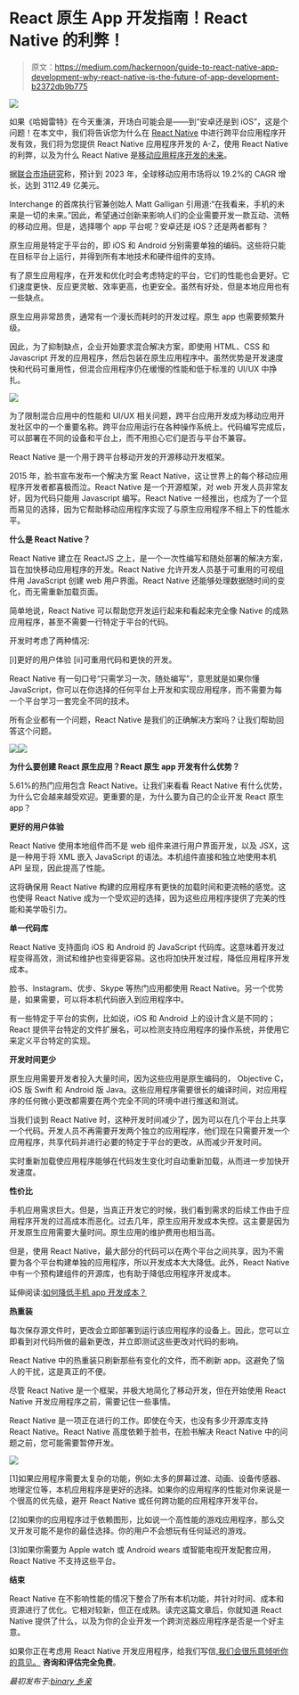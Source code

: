 # React 原生 App 开发指南！React Native 的利弊！

> 原文：<https://medium.com/hackernoon/guide-to-react-native-app-development-why-react-native-is-the-future-of-app-development-b2372db9b775>

![](img/c176a1c55412b65173ebf569fe61937e.png)

如果《哈姆雷特》在今天重演，开场白可能会是——到“安卓还是到 iOS”，这是个问题！在本文中，我们将告诉您为什么在 [React Native](https://hackernoon.com/tagged/react-native) 中进行跨平台应用程序开发有效，我们将为您提供 React Native 应用程序开发的 A-Z，使用 React Native 的利弊，以及为什么 React Native 是[移动应用程序开发的未来](https://www.binaryfolks.com/portfolio/solutions/mobile-development?utm_source=medium_hackernoon&utm_medium=Social&utm_campaign=content_marketing_feb_2019_react_app_development)。

据[联合市场研究](https://www.alliedmarketresearch.com/)称，预计到 2023 年，全球移动应用市场将以 19.2%的 CAGR 增长，达到 3112.49 亿美元。

Interchange 的首席执行官兼创始人 Matt Galligan 引用道:“在我看来，手机的未来是一切的未来。”因此，希望通过创新来影响人们的企业需要开发一款互动、流畅的移动应用。但是，选择哪个 app 平台呢？安卓还是 iOS？还是两者都有？

原生应用是特定于平台的，即 iOS 和 Android 分别需要单独的编码。这些将只能在目标平台上运行，并得到所有本地技术和硬件组件的支持。

有了原生应用程序，在开发和优化时会考虑特定的平台，它们的性能也会更好。它们速度更快、反应更灵敏、效率更高，也更安全。虽然有好处，但是本地应用也有一些缺点。

原生应用非常昂贵，通常有一个漫长而耗时的开发过程。原生 app 也需要频繁升级。

因此，为了抑制缺点，企业开始要求混合解决方案，即使用 HTML、CSS 和 Javascript 开发的应用程序，然后包装在原生应用程序中。虽然优势是开发速度快和代码可重用性，但混合应用程序仍在缓慢的性能和低于标准的 UI/UX 中挣扎。

![](img/c34c238bea2c5ed29afb2a9eb827f0d3.png)

为了限制混合应用中的性能和 UI/UX 相关问题，跨平台应用开发成为移动应用开发社区中的一个重要名称。跨平台应用运行在各种操作系统上。代码编写完成后，可以部署在不同的设备和平台上，而不用担心它们是否与平台不兼容。

React Native 是一个用于跨平台移动开发的开源移动开发框架。

2015 年，脸书宣布发布一个解决方案 React Native，这让世界上的每个移动应用程序开发者都喜极而泣。React Native 是一个开源框架，对 web 开发人员非常友好，因为代码只能用 Javascript 编写。React Native 一经推出，也成为了一个显而易见的选择，因为它帮助移动应用程序实现了与原生应用程序不相上下的性能水平。

**什么是 React Native？**

React Native 建立在 ReactJS 之上，是一个一次性编写和随处部署的解决方案，旨在加快移动应用程序的开发。React Native 允许开发人员基于可重用的可视组件用 JavaScript 创建 web 用户界面。React Native 还能够处理数据随时间的变化，而无需重新加载页面。

简单地说，React Native 可以帮助您开发运行起来和看起来完全像 Native 的成熟应用程序，甚至不需要一行特定于平台的代码。

开发时考虑了两种情况:

[i]更好的用户体验
[ii]可重用代码和更快的开发。

React Native 有一句口号“只需学习一次，随处编写”，意思就是如果你懂 JavaScript，你可以在你选择的任何平台上开发和实现应用程序，而不需要为每一个平台学习一套完全不同的技术。

所有企业都有一个问题，React Native 是我们的正确解决方案吗？让我们帮助回答这个问题。

![](img/57a4db7d8e0b3a84f0ebbc598f60f4fc.png)![](img/ce0b323d10884f05a0e46d7d0a1302bd.png)

**为什么要创建 React 原生应用？React 原生 app 开发有什么优势？**

5.61%的热门应用包含 React Native。让我们来看看 React Native 有什么优势，为什么它会越来越受欢迎。更重要的是，为什么要为自己的企业开发 React 原生 app？

**更好的用户体验**

React Native 使用本地组件而不是 web 组件来进行用户界面开发，以及 JSX，这是一种用于将 XML 嵌入 JavaScript 的语法。本机组件直接和独立地使用本机 API 呈现，因此提高了性能。

这将确保用 React Native 构建的应用程序有更快的加载时间和更流畅的感觉。这也使得 React Native 成为一个受欢迎的选择，因为这些应用程序提供了完美的性能和美学吸引力。

**单一代码库**

React Native 支持面向 iOS 和 Android 的 JavaScript 代码库。这意味着开发过程变得高效，测试和维护也变得更容易。这也将加快开发过程，降低应用程序开发成本。

脸书、Instagram、优步、Skype 等热门应用都使用 React Native。另一个优势是，如果需要，可以将本机代码嵌入到应用程序中。

有一些特定于平台的实例，比如说，iOS 和 Android 上的设计含义是不同的；React 提供平台特定的文件扩展名，可以检测支持应用程序的操作系统，并使用它来定义平台特定的实现。

**开发时间更少**

原生应用需要开发者投入大量时间，因为这些应用是原生编码的，
Objective C，iOS 版 Swift 和 Android 版 Java。这些应用程序需要很长的编译时间，对应用程序的任何微小更改都需要在两个完全不同的环境中进行推送和测试。

当我们谈到 React Native 时，这种开发时间减少了，因为可以在几个平台上共享一个代码。开发人员不再需要开发两个独立的应用程序，他们现在只需要开发一个应用程序，共享代码并进行必要的特定于平台的更改，从而减少开发时间。

实时重新加载使应用程序能够在代码发生变化时自动重新加载，从而进一步加快开发速度。

**性价比**

手机应用需求巨大。但是，当真正开发它的时候，我们看到需求的后续工作由于应用程序开发的过高成本而恶化。过去几年，原生应用开发成本失控。这主要是因为开发原生应用需要大量时间。原生应用的维护费用也相当高。

但是，使用 React Native，最大部分的代码可以在两个平台之间共享，因为不需要为各个平台构建单独的应用程序，所以开发成本大大降低。此外，React Native 中有一个预构建组件的开源库，也有助于降低应用程序开发成本。

延伸阅读:[如何降低手机 app 开发成本？](https://www.binaryfolks.com/blog/how-to-decrease-mobile-app-development-cost?utm_source=hackernoon&utm_medium=Social&utm_campaign=content_marketing_feb19_React_native)

**热重装**

每次保存源文件时，更改会立即部署到运行该应用程序的设备上。因此，您可以立即看到对代码所做的最新更改，并立即测试这些更改对代码的影响。

React Native 中的热重装只刷新那些有变化的文件，而不刷新 app。这避免了恼人的干扰，这是真正的不便。

尽管 React Native 是一个框架，并极大地简化了移动开发，但在开始使用 React Native 开发应用程序之前，需要记住一些事情。

React Native 是一项正在进行的工作。即使在今天，也没有多少开源库支持 React Native。React Native 高度依赖于脸书，在脸书解决 React Native 中的问题之前，您可能需要暂停开发。

![](img/f77f9980a17f871f7de89dce1ce41ed6.png)

[1]如果应用程序需要太复杂的功能，例如:太多的屏幕过渡、动画、设备传感器、地理定位等，本机应用程序是更好的选择。如果你的应用程序的性能对你来说是一个很高的优先级，避开 React Native 或任何跨功能的应用程序开发平台。

[2]如果你的应用程序过于依赖图形，比如说一个高性能的游戏应用程序，那么交叉开发可能不是你的最佳选择。你的用户不会想玩有任何延迟的游戏。

[3]如果你需要为 Apple watch 或 Android wears 或智能电视开发配套应用，React Native 不支持这些平台。

**结束**

React Native 在不影响性能的情况下整合了所有本机功能，并针对时间、成本和资源进行了优化。它相对较新，但正在成熟。读完这篇文章后，你就知道 React Native 提供了什么，以及为你的企业开发一个跨浏览器应用程序是否是一个好主意。

如果你正在考虑用 React Native 开发应用程序，给我们写信[,我们会很乐意倾听你的意见。](https://www.binaryfolks.com/contactus?utm_source=hackernoon&utm_medium=Social&utm_campaign=content_marketing_feb19_React_native) **咨询和评估完全免费**。

*最初发布于:*[*binary 乡亲*](https://www.binaryfolks.com/blog/guide-to-react-native-app-development-why-react-native-is-the-future-of-app-development)